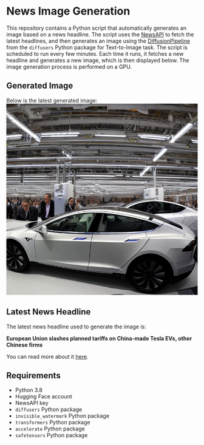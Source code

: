 # News Image Generation
This repository contains a Python script that automatically generates an image based on a news headline. The script uses the [NewsAPI](https://newsapi.org/) to fetch the latest headlines, and then generates an image using the [DiffusionPipeline](https://github.com/huggingface/diffusers) from the `diffusers` Python package for Text-to-Image task.
The script is scheduled to run every few minutes. Each time it runs, it fetches a new headline and generates a new image, which is then displayed below. The image generation process is performed on a GPU.

## Generated Image
Below is the latest generated image:
![Generated Image](image.png)

## Latest News Headline
The latest news headline used to generate the image is:

**European Union slashes planned tariffs on China-made Tesla EVs, other Chinese firms**

You can read more about it [here](https://news.google.com/rss/articles/CBMinwFBVV95cUxNRDU0WU9VU3h2Qno4VGl1UTU4YXFfRHFzcTZYeEdjSnU4bzh1eFVreU9TeE9td3lSN1Q0ZnQ1YmxBMHNCc1ZvRWZhN29IOGdzWnJ3dmVEOG9HMlZxV3ZIbHBBLW9QX2ZDb1RZMDdHZVFJcm5TTlI4NV9yekFZZ1h2eVFXWnUtZmltSi1LN1p0a005S2tqNXZ6ejVyYzktYXfSAaQBQVVfeXFMTVBtc2h6TTFwNGIyOUY5QmNVazRkNkZWdWxnVVlCTXkwbk5aeThPX0VGWVpBV0N4M3g4ZEhlcmVyRTlCOVFGZkRQMUJTdXlDN3YxckxjMUdDcGY1bWZNTVVZMEZTREtReTQxSjRPQVBRZEtMeEdfSlh4RXBrVW9XanBtdFZBNEtJTE0zY0d1VnlKcGV6cW9PdktFOFF0Qm9CZ0tUNG4?oc=5).

## Requirements
- Python 3.8
- Hugging Face account
- NewsAPI key
- `diffusers` Python package
- `invisible_watermark` Python package
- `transformers` Python package
- `accelerate` Python package
- `safetensors` Python package
